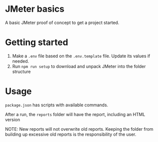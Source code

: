 # JMeter basics

A basic JMeter proof of concept to get a project started.

# Getting started

1. Make a `.env` file based on the `.env.template` file. Update its values if needed.
2. Run `npm run setup` to download and unpack JMeter into the folder structure

# Usage

`package.json` has scripts with available commands.

After a run, the `reports` folder will have the report, including an HTML version

NOTE: New reports will not overwrite old reports. Keeping the folder from building up excessive old reports is the responsibility of the user.
